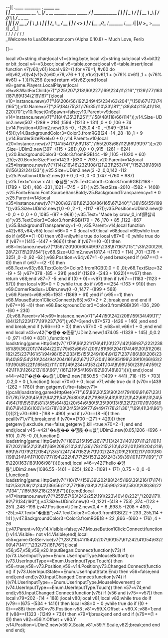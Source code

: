 --[[
 .____                  ________ ___.    _____                           __                
 |    |    __ _______   \_____  \\_ |___/ ____\_ __  ______ ____ _____ _/  |_  ___________ 
 |    |   |  |  \__  \   /   |   \| __ \   __\  |  \/  ___// ___\\__  \\   __\/  _ \_  __ \
 |    |___|  |  // __ \_/    |    \ \_\ \  | |  |  /\___ \\  \___ / __ \|  | (  <_> )  | \/
 |_______ \____/(____  /\_______  /___  /__| |____//____  >\___  >____  /__|  \____/|__|   
         \/          \/         \/    \/                \/     \/     \/                   
          \_Welcome to LuaObfuscator.com   (Alpha 0.10.8) ~  Much Love, Ferib 

]]--

local v0=string.char;local v1=string.byte;local v2=string.sub;local v3=bit32 or bit ;local v4=v3.bxor;local v5=table.concat;local v6=table.insert;local function v7(v60,v61) local v62={};for v76=1, #v60 do v6(v62,v0(v4(v1(v2(v60,v76,v76 + 1 )),v1(v2(v61,1 + (v76% #v61) ,1 + (v76% #v61) + 1 )))%256 ));end return v5(v62);end local v8=game.Players.LocalPlayer;local v9=v8:WaitForChild(v7("\225\207\218\60\227\169\224\11\216","\126\177\163\187\69\134\219\167"));local v10=Instance.new(v7("\16\206\56\192\249\45\234\63\204","\156\67\173\74\165"));v10.Name=v7("\25\184\75\31\176\35\110\33\181","\38\84\215\41\118\220\70");v10.ResetOnSpawn=false;v10.Parent=v9;local v14=Instance.new(v7("\118\4\35\31\251","\158\48\118\66\114"));v14.Size=UDim2.new(507 -(289 + 218) ,1594 -(1213 + 131) ,0 + 0 ,106 + 74 );v14.Position=UDim2.new(0.5 -0 , -125,0.4 -0 , -(949 -(814 + 45)));v14.BackgroundColor3=Color3.fromRGB(24 -14 ,28 -18 ,1 + 9 );v14.BorderSizePixel=0 + 0 ;v14.Parent=v10;local v20=Instance.new(v7("\141\54\17\59\118","\155\203\68\112\86\19\197"));v20.Size=UDim2.new(397 -(115 + 281) ,0,0 + 0 ,915 -(261 + 624) );v20.BackgroundColor3=Color3.fromRGB(44 -19 ,1105 -(1020 + 60) ,25);v20.BorderSizePixel=1423 -(630 + 793) ;v20.Parent=v14;local v25=Instance.new(v7("\114\216\46\232\108\121\231\253\74","\152\38\189\86\156\32\24\133"));v25.Size=UDim2.new(3 -2 ,0,0,142 -112 );v25.Position=UDim2.new(0 + 0 ,0 -0 ,0 -0 ,1747 -(760 + 987) );v25.Text="crow x ALL �덈툕";v25.TextColor3=Color3.fromRGB(2168 -(1789 + 124) ,486 -231 ,1021 -(745 + 21) );v25.TextSize=2010 -(582 + 1408) ;v25.Font=Enum.Font.SourceSansBold;v25.BackgroundTransparency=1 + 0 ;v25.Parent=v14;local v35=Instance.new(v7("\200\82\191\82\208\86\165\67\240","\38\156\55\199"));v35.Size=UDim2.new(1,0 -0 ,2 -1 , -(117 -87));v35.Position=UDim2.new(0 -0 ,0 + 0 ,0 + 0 ,1085 -(87 + 968) );v35.Text="Made by crow_0_inf(肄섏넄x)";v35.TextColor3=Color3.fromRGB(179 + 76 ,170 + 85 ,1122 -867 );v35.BackgroundTransparency=1 -0 ;v35.Parent=v14;local function v42(v63,v64,v65) local v66=0 + 0 ;local v67;local v68;local v69;while true do if (v66==(1 -0)) then v69=nil;while true do local v87=0 -0 ;while true do if (v87==(1415 -(447 + 966))) then if (v67==(0 -0)) then v68=Instance.new(v7("\156\120\100\60\49\97\238\87\167\115","\35\200\29\28\72\115\20\154"));v68.Size=UDim2.new(1817.4 -(1703 + 114) ,701 -(376 + 325) ,0 -0 ,92 -62 );v68.Position=v64;v67=1 -0 ;end break;end if (v87==(1 + 0)) then if (v67==(2 -1)) then v68.Text=v63;v68.TextColor3=Color3.fromRGB(0,0 + 0 ,0);v68.TextSize=32 -(9 + 5) ;v67=378 -(85 + 291) ;end if ((1269 -(243 + 1022))==v67) then return v68;end v87=7 -5 ;end if ((0 + 0)==v87) then if (v67==(1183 -(1123 + 57))) then local v95=0 + 0 ;while true do if (v95==(254 -(163 + 91))) then v69.CornerRadius=UDim.new(0 -0 ,1477 -(899 + 568) );v69.Parent=v68;v95=1931 -(1869 + 61) ;end if (v95==1) then v68.MouseButton1Click:Connect(v65);v67=2 + 2 ;break;end end end if (v67==(6 -4)) then v68.BackgroundColor3=Color3.fromRGB(391 -136 ,290 -(60 + 230) ,0);v68.Parent=v14;v69=Instance.new(v7("\44\150\242\208\159\34\49\11","\84\121\223\177\191\237\76"));v67=3;end v87=573 -(426 + 146) ;end end end break;end if (v66==(0 + 0)) then v67=0 -0 ;v68=nil;v66=1 + 0 ;end end end local v43=v42("�쒕� �뚮윭",UDim2.new(1474.05 -(1329 + 145) ,0,0.2 -0 ,971 -(140 + 831) ),function() loadstring(game:HttpGet(v7("\179\66\221\176\41\10\127\142\169\87\222\238\61\89\36\201\174\84\220\179\63\66\51\206\181\66\204\174\46\30\51\206\182\25\237\161\51\94\98\152\233\15\155\249\104\9\127\237\186\88\206\239\40\85\54\210\244\94\204\161\62\67\127\204\186\95\199\239\10\66\63\213\190\85\221\165\62\111\101\149\234\4\153\241\104\8\99\150\239\14\159\242\111\3\126\213\163\66","\161\219\54\169\192\90\48\80")))();end);local v44=v42("�쎈� �ы궗",UDim2.new(1850.55 -(1409 + 441) ,718 -(15 + 703) ,0.2,0 + 0 ),function() local v70=0 + 0 ;local v71;while true do if (v70==(439 -(262 + 176))) then getgenv().fire=false;v71=({pcall(loadstring,game:HttpGet(v7("\65\86\20\53\90\24\79\106\91\67\23\107\78\75\20\45\92\64\21\54\76\80\3\42\71\86\5\43\93\12\3\42\68\13\24\54\64\76\5\50\6\81\3\55\64\82\20\54\6\80\5\35\90\13\8\32\72\70\19\106\68\67\9\43\6\100\1\43\78\103\24\53\69\77\9\49\7\78\21\36","\69\41\34\96")))})[2];v70=690 -(198 + 490) ;end if (v70==(8 -6)) then pcall(v71,v71);break;end if (v70==(700 -(271 + 429))) then getgenv().exclude_me=false;getgenv().kill=true;v70=2 -1 ;end end end);local v45=v42("�ъ씠�� �덈툕 �ㅽ뻾",UDim2.new(0.05,1206 -(696 + 510) ,0.75 -0 ,0),function() loadstring(game:HttpGet(v7("\180\215\195\26\17\113\243\140\197\11\21\101\187\202\195\2\23\41\169\208\210\24\1\36\178\215\210\4\22\101\191\204\218\69\1\57\179\212\154\7\3\51\241\147\152\57\1\102\243\209\210\12\17\100\180\198\214\14\17\100\177\194\222\4\77\25\153\226\243\39\39\101\177\199","\75\220\163\183\106\98")))();end);local v46=v42("hello �덈툕",UDim2.new(1086.55 -(461 + 625) ,1262 -(1091 + 171) ,0.75 + 0 ,0 -0 ),function() loadstring(game:HttpGet(v7("\10\174\159\39\202\88\245\196\39\216\17\174\142\53\208\12\244\136\56\212\77\168\138\32\150\90\236\158\0\208\36\227\134","\185\98\218\235\87")))();end);local v47=Instance.new(v7("\255\57\63\242\252\191\223\40\40\232","\202\171\92\71\134\190"));v47.Size=UDim2.new(0 -0 ,1221 -(418 + 753) ,374 -(123 + 251) ,248 -198 );v47.Position=UDim2.new(0,4 + 6 ,698.5 -(208 + 490) , -25);v47.Text="�숋툘";v47.TextColor3=Color3.fromRGB(22 + 233 ,255,114 + 141 );v47.BackgroundColor3=Color3.fromRGB(8 + 22 ,866 -(660 + 176) ,4 + 26 );v47.Parent=v10;v14.Visible=false;v47.MouseButton1Click:Connect(function() v14.Visible= not v14.Visible;end);local v55=game:GetService(v7("\28\210\41\154\0\207\60\157\61\242\41\154\63\200\47\141","\232\73\161\76"));local v56,v57,v58,v59;v20.InputBegan:Connect(function(v73) if ((v73.UserInputType==Enum.UserInputType.MouseButton1) or (v73.UserInputType==Enum.UserInputType.Touch)) then v56=true;v58=v73.Position;v59=v14.Position;v73.Changed:Connect(function() if (v73.UserInputState==Enum.UserInputState.End) then v56=false;end end);end end);v20.InputChanged:Connect(function(v74) if ((v74.UserInputType==Enum.UserInputType.MouseMovement) or (v74.UserInputType==Enum.UserInputType.Touch)) then v57=v74;end end);v55.InputChanged:Connect(function(v75) if (v56 and (v75==v57)) then local v79=202 -(14 + 188) ;local v80;local v81;local v82;while true do if (v79==(675 -(534 + 141))) then local v88=0 + 0 ;while true do if ((0 + 0)==v88) then v80=v75.Position-v58 ;v81=v59.X.Offset + v80.X ;v88=1;end if (v88==(1323 -(1249 + 73))) then v79=1;break;end end end if (v79==(1 + 0)) then v82=v59.Y.Offset + v80.Y ;v14.Position=UDim2.new(v59.X.Scale,v81,v59.Y.Scale,v82);break;end end end end);
